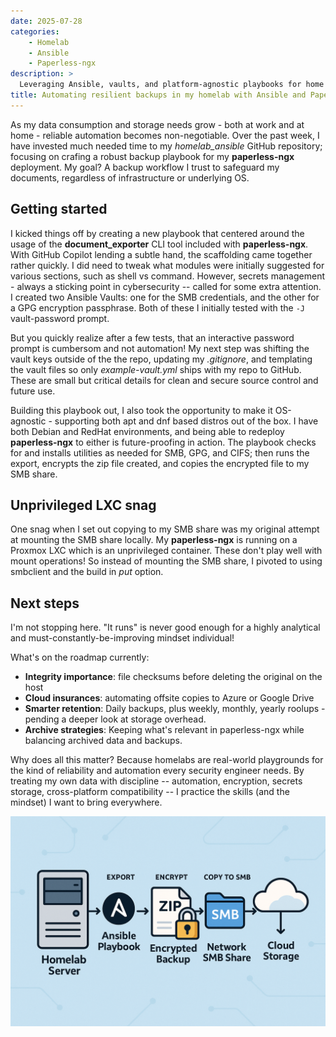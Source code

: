 ```yaml
---
date: 2025-07-28
categories:
    - Homelab
    - Ansible
    - Paperless-ngx
description: >
  Leveraging Ansible, vaults, and platform-agnostic playbooks for home data safety
title: Automating resilient backups in my homelab with Ansible and Paperless-ngx
---
```


As my data consumption and storage needs grow - both at work and at home - reliable automation becomes non-negotiable. Over the past week, I have invested much needed time to my *homelab_ansible* GitHub repository; focusing on crafing a robust backup playbook for my **paperless-ngx** deployment. My goal? A backup workflow I trust to safeguard my documents, regardless of infrastructure or underlying OS.

<!-- more -->

## Getting started

I kicked things off by creating a new playbook that centered around the usage of the **document_exporter** CLI tool included with **paperless-ngx**. With GitHub Copilot lending a subtle hand, the scaffolding came together rather quickly. I did need to tweak what modules were initially suggested for various sections, such as shell vs command. However, secrets management - always a sticking point in cybersecurity -- called for some extra attention. I created two Ansible Vaults: one for the SMB credentials, and the other for a GPG encryption passphrase. Both of these I initially tested with the `-J` vault-password prompt.

But you quickly realize after a few tests, that an interactive password prompt is cumbersom and not automation! My next step was shifting the vault keys outside of the the repo, updating my *.gitignore*, and templating the vault files so only *example-vault.yml* ships with my repo to GitHub. These are small but critical details for clean and secure source control and future use.

Building this playbook out, I also took the opportunity to make it OS-agnostic - supporting both apt and dnf based distros out of the box. I have both Debian and RedHat environments, and being able to redeploy **paperless-ngx** to either is future-proofing in action. The playbook checks for and installs utilities as needed for SMB, GPG, and CIFS; then runs the export, encrypts the zip file created, and copies the encrypted file to my SMB share.

## Unprivileged LXC snag

One snag when I set out copying to my SMB share was my original attempt at mounting the SMB share locally. My **paperless-ngx** is running on a Proxmox LXC which is an unprivileged container. These don't play well with mount operations! So instead of mounting the SMB share, I pivoted to using smbclient and the build in *put* option.

## Next steps

I'm not stopping here. "It runs" is never good enough for a highly analytical and must-constantly-be-improving mindset individual!

What's on the roadmap currently:

- **Integrity importance**: file checksums before deleting the original on the host
- **Cloud insurances**: automating offsite copies to Azure or Google Drive
- **Smarter retention**: Daily backups, plus weekly, monthly, yearly roolups - pending a deeper look at storage overhead.
- **Archive strategies**: Keeping what's relevant in paperless-ngx while balancing archived data and backups.

Why does all this matter? Because homelabs are real-world playgrounds for the kind of reliability and automation every security engineer needs. By treating my own data with discipline -- automation, encryption, secrets storage, cross-platform compatibility -- I practice the skills (and the mindset) I want to bring everywhere.

![Post Image](../assets/2025-07-28-A.png)
